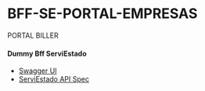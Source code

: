 # BFF-SE-PORTAL-EMPRESAS

PORTAL BILLER

#### Dummy Bff ServiEstado

* [Swagger UI](https://desa-plataformadigital.banco.bestado.cl/bff/v1/se-personas-bff/ui/)
* [ServiEstado API Spec](https://desa-plataformadigital.banco.bestado.cl/bff/v1/se-personas-bff/spec/)


